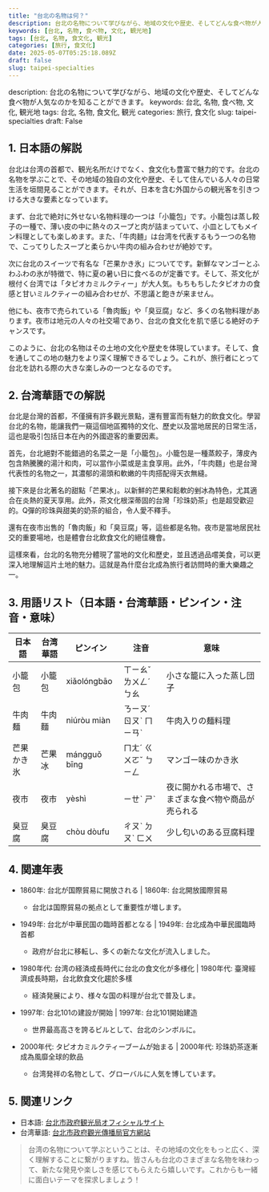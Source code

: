 ```yaml
---
title: "台北の名物は何？"
description: 台北の名物について学びながら、地域の文化や歴史、そしてどんな食べ物が人気なのかを知ることができます。
keywords: [台北, 名物, 食べ物, 文化, 観光地]
tags: [台北, 名物, 食文化, 観光]
categories: [旅行, 食文化]
date: 2025-05-07T05:25:18.089Z
draft: false
slug: taipei-specialties
---
```


description: 台北の名物について学びながら、地域の文化や歴史、そしてどんな食べ物が人気なのかを知ることができます。
keywords: 台北, 名物, 食べ物, 文化, 観光地
tags: 台北, 名物, 食文化, 観光
categories: 旅行, 食文化
slug: taipei-specialties
draft: False

## 1. 日本語の解説
台北は台湾の首都で、観光名所だけでなく、食文化も豊富で魅力的です。台北の名物を学ぶことで、その地域の独自の文化や歴史、そして住んでいる人々の日常生活を垣間見ることができます。それが、日本を含む外国からの観光客を引きつける大きな要素となっています。

まず、台北で絶対に外せない名物料理の一つは「小籠包」です。小籠包は蒸し餃子の一種で、薄い皮の中に熱々のスープと肉が詰まっていて、小皿としてもメイン料理としても楽しめます。また、「牛肉麺」は台湾を代表するもう一つの名物で、こってりしたスープと柔らかい牛肉の組み合わせが絶妙です。

次に台北のスイーツで有名な「芒果かき氷」についてです。新鮮なマンゴーとふわふわの氷が特徴で、特に夏の暑い日に食べるのが定番です。そして、茶文化が根付く台湾では「タピオカミルクティー」が大人気。もちもちしたタピオカの食感と甘いミルクティーの組み合わせが、不思議と飽きが来ません。

他にも、夜市で売られている「魯肉飯」や「臭豆腐」など、多くの名物料理があります。夜市は地元の人々の社交場であり、台北の食文化を肌で感じる絶好のチャンスです。

このように、台北の名物はその土地の文化や歴史を体現しています。そして、食を通してこの地の魅力をより深く理解できるでしょう。これが、旅行者にとって台北を訪れる際の大きな楽しみの一つとなるのです。

## 2. 台湾華語での解説
台北是台灣的首都，不僅擁有許多觀光景點，還有豐富而有魅力的飲食文化。學習台北的名物，能讓我們一窺這個地區獨特的文化、歷史以及當地居民的日常生活，這也是吸引包括日本在內的外國遊客的重要因素。

首先，台北絕對不能錯過的名菜之一是「小籠包」。小籠包是一種蒸餃子，薄皮內包含熱騰騰的湯汁和肉，可以當作小菜或是主食享用。此外，「牛肉麵」也是台灣代表性的名物之一，其濃郁的湯頭和軟嫩的牛肉搭配得天衣無縫。

接下來是台北著名的甜點「芒果冰」。以新鮮的芒果和鬆軟的剉冰為特色，尤其適合在炎熱的夏天享用。此外，茶文化根深蒂固的台灣「珍珠奶茶」也是超受歡迎的。Q彈的珍珠與甜美的奶茶的組合，令人愛不釋手。

還有在夜市出售的「魯肉飯」和「臭豆腐」等，這些都是名物。夜市是當地居民社交的重要場地，也是體會台北飲食文化的絕佳機會。

這樣來看，台北的名物充分體現了當地的文化和歷史，並且透過品嚐美食，可以更深入地理解這片土地的魅力。這就是為什麼台北成為旅行者訪問時的重大樂趣之一。

## 3. 用語リスト（日本語・台湾華語・ピンイン・注音・意味）
| 日本語          | 台湾華語         | ピンイン         | 注音   | 意味                                      |
|---------------|--------------|---------------|------|-----------------------------------------|
| 小籠包         | 小籠包        | xiǎolóngbāo   | ㄒㄧㄠˇ ㄌㄨㄥˊ ㄅㄠ | 小さな籠に入った蒸し団子                    |
| 牛肉麺         | 牛肉麵        | niúròu miàn   | ㄋㄧㄡˊ ㄖㄡˋ ㄇㄧㄢˋ | 牛肉入りの麺料理                              |
| 芒果かき氷     | 芒果冰        | mángguǒ bīng  | ㄇㄤˊ ㄍㄨㄛˇ ㄅㄧㄥ | マンゴー味のかき氷                            |
| 夜市           | 夜市          | yèshì         | ㄧㄝˋ ㄕˋ | 夜に開かれる市場で、さまざまな食べ物や商品が売られる |
| 臭豆腐         | 臭豆腐        | chòu dòufu    | ㄔㄡˋ ㄉㄡˋ ㄈㄨ | 少し匂いのある豆腐料理                         |

## 4. 関連年表
- 1860年: 台北が国際貿易に開放される | 1860年: 台北開放國際貿易
  - 台北は国際貿易の拠点として重要性が増します。
  
- 1949年: 台北が中華民国の臨時首都となる | 1949年: 台北成為中華民國臨時首都
  - 政府が台北に移転し、多くの新たな文化が流入しました。
  
- 1980年代: 台湾の経済成長時代に台北の食文化が多様化 | 1980年代: 臺灣經濟成長時期，台北飲食文化趨於多樣
  - 経済発展により、様々な国の料理が台北で普及しま。
  
- 1997年: 台北101の建設が開始 | 1997年: 台北101開始建造
  - 世界最高高さを誇るビルとして、台北のシンボルに。
  
- 2000年代: タピオカミルクティーブームが始まる | 2000年代: 珍珠奶茶逐漸成為風靡全球的飲品
  - 台湾発祥の名物として、グローバルに人気を博しています。

## 5. 関連リンク  
- 日本語: [台北市政府観光局オフィシャルサイト](https://www.travel.taipei/ja)
- 台湾華語: [台北市政府觀光傳播局官方網站](https://www.travel.taipei/zh-tw)

> 台湾の名物について学ぶということは、その地域の文化をもっと広く、深く理解することに繋がりますね。皆さんも台北のさまざまな名物を味わって、新たな発見や楽しさを感じてもらえたら嬉しいです。これからも一緒に面白いテーマを探求しましょう！